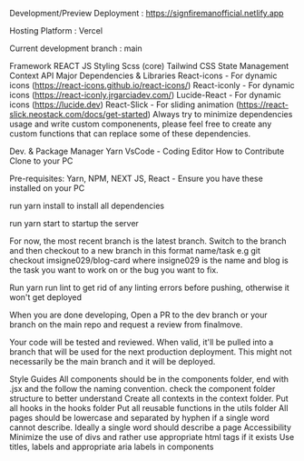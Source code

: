 Development/Preview Deployment : https://signfiremanofficial.netlify.app

Hosting Platform : Vercel

Current development branch : main

Framework
REACT JS
Styling
Scss (core)
Tailwind CSS 
State Management
Context API
Major Dependencies & Libraries
React-icons - For dynamic icons (https://react-icons.github.io/react-icons/)
React-iconly - For dynamic icons (https://react-iconly.jrgarciadev.com/)
Lucide-React - For dynamic icons (https://lucide.dev)
React-Slick - For sliding animation (https://react-slick.neostack.com/docs/get-started)
Always try to minimize dependencies usage and write custom componenents, please feel free to create any custom functions that can replace some of these dependencies.

Dev. & Package Manager
Yarn
VsCode - Coding Editor
How to Contribute
Clone to your PC

Pre-requisites: Yarn, NPM, NEXT JS, React - Ensure you have these installed on your PC

run yarn install to install all dependencies

run yarn start to startup the server

For now, the most recent branch is the latest branch. Switch to the branch and then checkout to a new branch in this format name/task e.g git checkout imsigne029/blog-card where insigne029 is the name and blog is the task you want to work on or the bug you want to fix.

Run yarn run lint to get rid of any linting errors before pushing, otherwise it won't get deployed

When you are done developing, Open a PR to the dev branch or your branch on the main repo and request a review from finalmove.

Your code will be tested and reviewed. When valid, it'll be pulled into a branch that will be used for the next production deployment. This might not necessarily be the main branch and it will be deployed.

Style Guides
All components should be in the components folder, end with .jsx and the follow the naming convention. 
check the component folder structure to better understand
Create all contexts in the context folder.
Put all hooks in the hooks folder
Put all reusable functions in the utils folder
All pages should be lowercase and separated by hyphen if a single word cannot describe. Ideally a single word should describe a page
Accessibility
Minimize the use of divs and rather use appropriate html tags if it exists
Use titles, labels and appropriate aria labels in components
